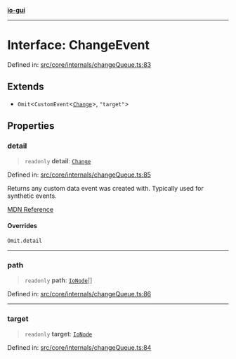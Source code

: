 [**io-gui**](../README.md)

***

# Interface: ChangeEvent

Defined in: [src/core/internals/changeQueue.ts:83](https://github.com/io-gui/io/blob/main/src/core/internals/changeQueue.ts#L83)

## Extends

- `Omit`\<`CustomEvent`\<[`Change`](Change.md)\>, `"target"`\>

## Properties

### detail

> `readonly` **detail**: [`Change`](Change.md)

Defined in: [src/core/internals/changeQueue.ts:85](https://github.com/io-gui/io/blob/main/src/core/internals/changeQueue.ts#L85)

Returns any custom data event was created with. Typically used for synthetic events.

[MDN Reference](https://developer.mozilla.org/docs/Web/API/CustomEvent/detail)

#### Overrides

`Omit.detail`

***

### path

> `readonly` **path**: [`IoNode`](../classes/IoNode.md)[]

Defined in: [src/core/internals/changeQueue.ts:86](https://github.com/io-gui/io/blob/main/src/core/internals/changeQueue.ts#L86)

***

### target

> `readonly` **target**: [`IoNode`](../classes/IoNode.md)

Defined in: [src/core/internals/changeQueue.ts:84](https://github.com/io-gui/io/blob/main/src/core/internals/changeQueue.ts#L84)
